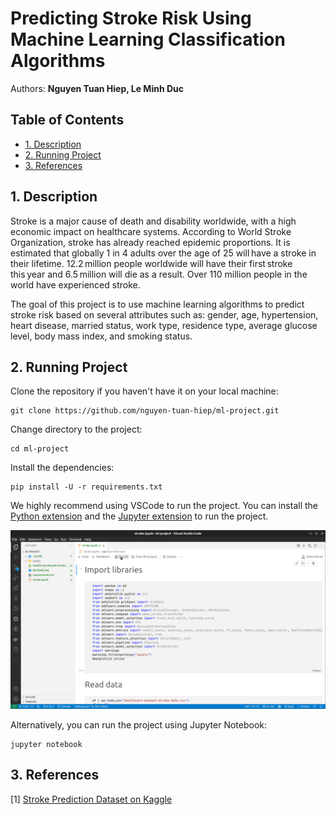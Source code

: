 # Predicting Stroke Risk Using Machine Learning Classification Algorithms <!-- omit in toc -->

Authors: **Nguyen Tuan Hiep, Le Minh Duc**

## Table of Contents <!-- omit in toc -->

- [1. Description](#1-description)
- [2. Running Project](#2-running-project)
- [3. References](#3-references)

## 1. Description

Stroke is a major cause of death and disability worldwide, with a high economic impact on healthcare systems. According to World Stroke Organization, stroke has already reached epidemic proportions. It is estimated that globally 1 in 4 adults over the age of 25 will have a stroke in their lifetime. 12.2 million people worldwide will have their first stroke this year and 6.5 million will die as a result. Over 110 million people in the world have experienced stroke.

The goal of this project is to use machine learning algorithms to predict stroke risk based on several attributes such as: gender, age, hypertension, heart disease, married status, work type, residence type, average glucose level, body mass index, and smoking status.

## 2. Running Project

Clone the repository if you haven't have it on your local machine:

```shell
git clone https://github.com/nguyen-tuan-hiep/ml-project.git
```

Change directory to the project:

```shell
cd ml-project
```

Install the dependencies:

```shell
pip install -U -r requirements.txt
```

We highly recommend using VSCode to run the project. You can install the [Python extension](https://marketplace.visualstudio.com/items?itemName=ms-python.python) and the [Jupyter extension](https://marketplace.visualstudio.com/items?itemName=ms-toolsai.jupyter) to run the project.

![img](./assets/vscode-notebook.png)

Alternatively, you can run the project using Jupyter Notebook:

```shell
jupyter notebook
```

## 3. References

[1] [Stroke Prediction Dataset on Kaggle](https://www.kaggle.com/datasets/fedesoriano/stroke-prediction-dataset)
